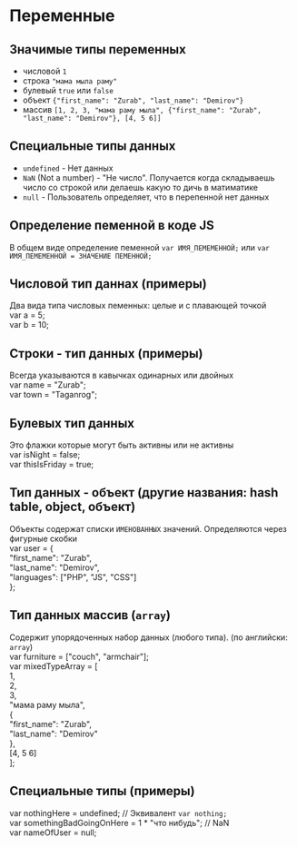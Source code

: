 # Переменные   
## Значимые типы переменных   
- числовой `1`   
- строка `"мама мыла раму"`   
- булевый `true` или `false`   
- объект `{"first_name": "Zurab", "last_name": "Demirov"}`   
- массив `[1, 2, 3, "мама раму мыла", {"first_name": "Zurab", "last_name": "Demirov"}, [4, 5 6]]`   
   
## Специальные типы данных   
- `undefined` - Нет данных   
- `NaN` (Not a number) - "Не число". Получается когда складываешь число со строкой или делаешь какую то дичь в матиматике   
- `null` - Пользователь определяет, что в перепенной нет данных   
   
## Определение пеменной в коде JS   
В общем виде определение пеменной `var ИМЯ_ПЕМЕМЕННОЙ;` или `var ИМЯ_ПЕМЕМЕННОЙ = ЗНАЧЕНИЕ ПЕМЕННОЙ;`   
   
## Числовой тип даннах (примеры)   
Два вида типа числовых пеменных: целые и с плавающей точкой   
var a = 5;   
var b = 10;   
   
## Строки - тип данных (примеры)   
Всегда указываются в кавычках одинарных или двойных   
var name = "Zurab";   
var town = "Taganrog";   
   
## Булевых тип данных    
Это флажки которые могут быть активны или не активны   
var isNight = false;   
var thisIsFriday = true;   
   
## Тип данных - объект (другие названия: hash table, object, объект)   
Объекты содержат списки `ИМЕНОВАННЫХ` значений. Определяются через фигурные скобки   
var user = {   
	"first_name": "Zurab",    
	"last_name": "Demirov",   
	"languages": ["PHP", "JS", "CSS"]   
};   
     
## Тип данных массив (`array`)   
Содержит упорядоченных набор данных (любого типа). (по английски: `array`)   
var furniture = ["couch", "armchair"];   
var mixedTypeArray = [   
	1,    
	2,    
	3,    
	"мама раму мыла",    
	{   
		"first_name": "Zurab",    
		"last_name": "Demirov"   
	},    
	[4, 5 6]   
];   
   
## Специальные типы (примеры)   
var nothingHere = undefined; // Эквивалент `var nothing;`   
var somethingBadGoingOnHere = 1 * "что нибудь"; // NaN   
var nameOfUser = null;   
   
